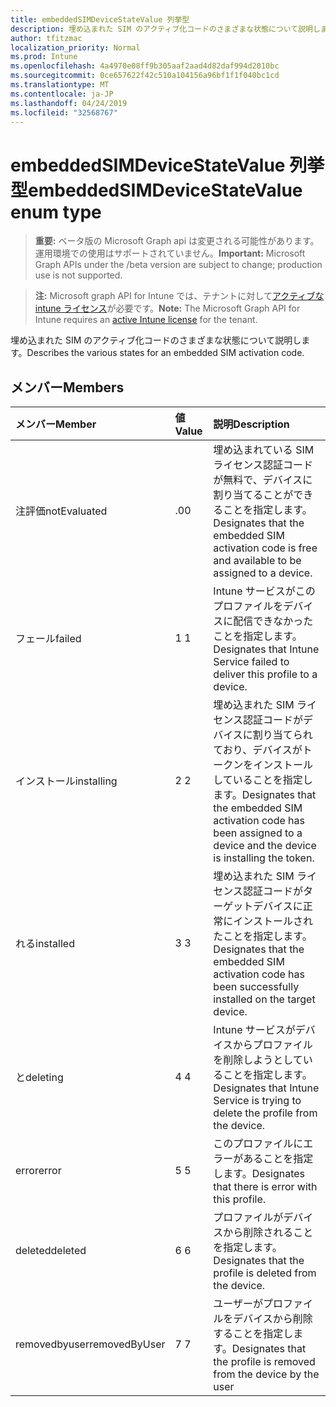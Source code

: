 ```yaml
---
title: embeddedSIMDeviceStateValue 列挙型
description: 埋め込まれた SIM のアクティブ化コードのさまざまな状態について説明します。
author: tfitzmac
localization_priority: Normal
ms.prod: Intune
ms.openlocfilehash: 4a4970e08ff9b305aaf2aad4d82daf994d2010bc
ms.sourcegitcommit: 0ce657622f42c510a104156a96bf1f1f040bc1cd
ms.translationtype: MT
ms.contentlocale: ja-JP
ms.lasthandoff: 04/24/2019
ms.locfileid: "32568767"
---
```

# <a name="embeddedsimdevicestatevalue-enum-type"></a><span data-ttu-id="e201f-103">embeddedSIMDeviceStateValue 列挙型</span><span class="sxs-lookup"><span data-stu-id="e201f-103">embeddedSIMDeviceStateValue enum type</span></span>

> <span data-ttu-id="e201f-104">**重要:** ベータ版の Microsoft Graph api は変更される可能性があります。運用環境での使用はサポートされていません。</span><span class="sxs-lookup"><span data-stu-id="e201f-104">**Important:** Microsoft Graph APIs under the /beta version are subject to change; production use is not supported.</span></span>

> <span data-ttu-id="e201f-105">**注:** Microsoft graph API for Intune では、テナントに対して[アクティブな intune ライセンス](https://go.microsoft.com/fwlink/?linkid=839381)が必要です。</span><span class="sxs-lookup"><span data-stu-id="e201f-105">**Note:** The Microsoft Graph API for Intune requires an [active Intune license](https://go.microsoft.com/fwlink/?linkid=839381) for the tenant.</span></span>

<span data-ttu-id="e201f-106">埋め込まれた SIM のアクティブ化コードのさまざまな状態について説明します。</span><span class="sxs-lookup"><span data-stu-id="e201f-106">Describes the various states for an embedded SIM activation code.</span></span>

## <a name="members"></a><span data-ttu-id="e201f-107">メンバー</span><span class="sxs-lookup"><span data-stu-id="e201f-107">Members</span></span>
|<span data-ttu-id="e201f-108">メンバー</span><span class="sxs-lookup"><span data-stu-id="e201f-108">Member</span></span>|<span data-ttu-id="e201f-109">値</span><span class="sxs-lookup"><span data-stu-id="e201f-109">Value</span></span>|<span data-ttu-id="e201f-110">説明</span><span class="sxs-lookup"><span data-stu-id="e201f-110">Description</span></span>|
|:---|:---|:---|
|<span data-ttu-id="e201f-111">注評価</span><span class="sxs-lookup"><span data-stu-id="e201f-111">notEvaluated</span></span>|<span data-ttu-id="e201f-112">.0</span><span class="sxs-lookup"><span data-stu-id="e201f-112">0</span></span>|<span data-ttu-id="e201f-113">埋め込まれている SIM ライセンス認証コードが無料で、デバイスに割り当てることができることを指定します。</span><span class="sxs-lookup"><span data-stu-id="e201f-113">Designates that the embedded SIM activation code is free and available to be assigned to a device.</span></span>|
|<span data-ttu-id="e201f-114">フェール</span><span class="sxs-lookup"><span data-stu-id="e201f-114">failed</span></span>|<span data-ttu-id="e201f-115">1 </span><span class="sxs-lookup"><span data-stu-id="e201f-115">1</span></span>|<span data-ttu-id="e201f-116">Intune サービスがこのプロファイルをデバイスに配信できなかったことを指定します。</span><span class="sxs-lookup"><span data-stu-id="e201f-116">Designates that Intune Service failed to deliver this profile to a device.</span></span>|
|<span data-ttu-id="e201f-117">インストール</span><span class="sxs-lookup"><span data-stu-id="e201f-117">installing</span></span>|<span data-ttu-id="e201f-118">2 </span><span class="sxs-lookup"><span data-stu-id="e201f-118">2</span></span>|<span data-ttu-id="e201f-119">埋め込まれた SIM ライセンス認証コードがデバイスに割り当てられており、デバイスがトークンをインストールしていることを指定します。</span><span class="sxs-lookup"><span data-stu-id="e201f-119">Designates that the embedded SIM activation code has been assigned to a device and the device is installing the token.</span></span>|
|<span data-ttu-id="e201f-120">れる</span><span class="sxs-lookup"><span data-stu-id="e201f-120">installed</span></span>|<span data-ttu-id="e201f-121">3 </span><span class="sxs-lookup"><span data-stu-id="e201f-121">3</span></span>|<span data-ttu-id="e201f-122">埋め込まれた SIM ライセンス認証コードがターゲットデバイスに正常にインストールされたことを指定します。</span><span class="sxs-lookup"><span data-stu-id="e201f-122">Designates that the embedded SIM activation code has been successfully installed on the target device.</span></span>|
|<span data-ttu-id="e201f-123">と</span><span class="sxs-lookup"><span data-stu-id="e201f-123">deleting</span></span>|<span data-ttu-id="e201f-124">4 </span><span class="sxs-lookup"><span data-stu-id="e201f-124">4</span></span>|<span data-ttu-id="e201f-125">Intune サービスがデバイスからプロファイルを削除しようとしていることを指定します。</span><span class="sxs-lookup"><span data-stu-id="e201f-125">Designates that Intune Service is trying to delete the profile from the device.</span></span>|
|<span data-ttu-id="e201f-126">error</span><span class="sxs-lookup"><span data-stu-id="e201f-126">error</span></span>|<span data-ttu-id="e201f-127">5 </span><span class="sxs-lookup"><span data-stu-id="e201f-127">5</span></span>|<span data-ttu-id="e201f-128">このプロファイルにエラーがあることを指定します。</span><span class="sxs-lookup"><span data-stu-id="e201f-128">Designates that there is error with this profile.</span></span>|
|<span data-ttu-id="e201f-129">deleted</span><span class="sxs-lookup"><span data-stu-id="e201f-129">deleted</span></span>|<span data-ttu-id="e201f-130">6 </span><span class="sxs-lookup"><span data-stu-id="e201f-130">6</span></span>|<span data-ttu-id="e201f-131">プロファイルがデバイスから削除されることを指定します。</span><span class="sxs-lookup"><span data-stu-id="e201f-131">Designates that the profile is deleted from the device.</span></span>|
|<span data-ttu-id="e201f-132">removedbyuser</span><span class="sxs-lookup"><span data-stu-id="e201f-132">removedByUser</span></span>|<span data-ttu-id="e201f-133">7 </span><span class="sxs-lookup"><span data-stu-id="e201f-133">7</span></span>|<span data-ttu-id="e201f-134">ユーザーがプロファイルをデバイスから削除することを指定します。</span><span class="sxs-lookup"><span data-stu-id="e201f-134">Designates that the profile is removed from the device by the user</span></span>|





